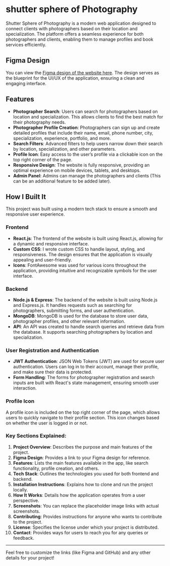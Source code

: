 # shutter sphere of Photography

Shutter Sphere of Photography is a modern web application designed to connect clients with photographers based on their location and specialization. The platform offers a seamless experience for both photographers and clients, enabling them to manage profiles and book services efficiently.

## Figma Design

You can view the [Figma design of the website here](https://www.figma.com/design/rGMySFjXI7AcEytfM11DgC/Untitled?node-id=0-1&t=48AcqII7hu9NlZWW-1). The design serves as the blueprint for the UI/UX of the application, ensuring a clean and engaging interface.

## Features

- **Photographer Search**: Users can search for photographers based on location and specialization. This allows clients to find the best match for their photography needs.
- **Photographer Profile Creation**: Photographers can sign up and create detailed profiles that include their name, email, phone number, city, specialization, experience, portfolio, and more.
- **Search Filters**: Advanced filters to help users narrow down their search by location, specialization, and other parameters.
- **Profile Icon**: Easy access to the user’s profile via a clickable icon on the top right corner of the page.
- **Responsive Design**: The website is fully responsive, providing an optimal experience on mobile devices, tablets, and desktops.
- **Admin Panel**: Admins can manage the photographers and clients (This can be an additional feature to be added later).

## How I Built It

This project was built using a modern tech stack to ensure a smooth and responsive user experience.

### Frontend

- **React.js**: The frontend of the website is built using React.js, allowing for a dynamic and responsive interface.
- **Custom CSS**: I wrote custom CSS to handle layout, styling, and responsiveness. The design ensures that the application is visually appealing and user-friendly.
- **Icons**: FontAwesome was used for various icons throughout the application, providing intuitive and recognizable symbols for the user interface.

### Backend

- **Node.js & Express**: The backend of the website is built using Node.js and Express.js. It handles requests such as searching for photographers, submitting forms, and user authentication.
- **MongoDB**: MongoDB is used for the database to store user data, photographer profiles, and other relevant information.
- **API**: An API was created to handle search queries and retrieve data from the database. It supports searching photographers by location and specialization.

### User Registration and Authentication

- **JWT Authentication**: JSON Web Tokens (JWT) are used for secure user authentication. Users can log in to their account, manage their profile, and make sure their data is protected.
- **Form Handling**: The forms for photographer registration and search inputs are built with React's state management, ensuring smooth user interaction.

### Profile Icon

A profile icon is included on the top right corner of the page, which allows users to quickly navigate to their profile section. This icon changes based on whether the user is logged in or not.



### Key Sections Explained:

1. **Project Overview**: Describes the purpose and main features of the project.
2. **Figma Design**: Provides a link to your Figma design for reference.
3. **Features**: Lists the main features available in the app, like search functionality, profile creation, and others.
4. **Tech Stack**: Outlines the technologies you used for both frontend and backend.
5. **Installation Instructions**: Explains how to clone and run the project locally.
6. **How It Works**: Details how the application operates from a user perspective.
7. **Screenshots**: You can replace the placeholder image links with actual screenshots.
8. **Contributing**: Provides instructions for anyone who wants to contribute to the project.
9. **License**: Specifies the license under which your project is distributed.
10. **Contact**: Provides ways for users to reach you for any queries or feedback.

---

Feel free to customize the links (like Figma and GitHub) and any other details for your project!
